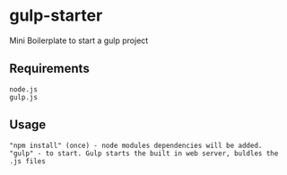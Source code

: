 # gulp-starter
Mini Boilerplate to start a gulp project

## Requirements
	node.js
	gulp.js

## Usage
	"npm install" (once) - node modules dependencies will be added.
	"gulp" - to start. Gulp starts the built in web server, buldles the .js files 

	
